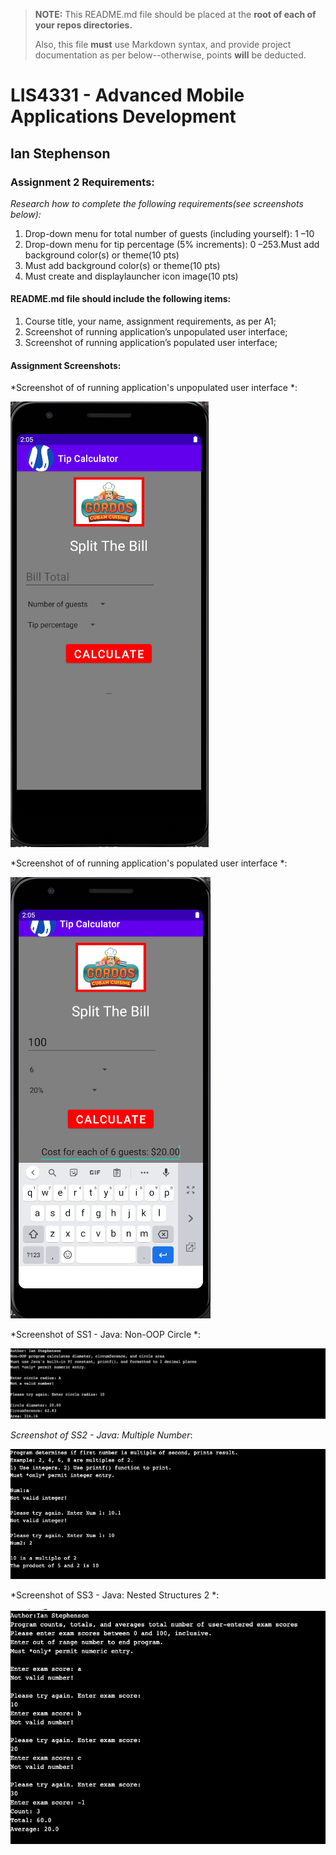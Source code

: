 > **NOTE:** This README.md file should be placed at the **root of each of your repos directories.**
>
>Also, this file **must** use Markdown syntax, and provide project documentation as per below--otherwise, points **will** be deducted.
>

# LIS4331 - Advanced Mobile Applications Development

## Ian Stephenson

### Assignment 2 Requirements:


*Research how to complete the following requirements(see screenshots below):*

1. Drop-down menu for total number of guests (including yourself): 1 –10
2. Drop-down menu for tip percentage (5% increments): 0 –253.Must add background color(s) or theme(10 pts)
3. Must add background color(s) or theme(10 pts)
4. Must create and displaylauncher icon image(10 pts)

#### README.md file should include the following items:

1. Course title, your name, assignment requirements, as per A1;
2. Screenshot of running application’s unpopulated user interface;
3. Screenshot of running application’s populated user interface;

#### Assignment Screenshots:

*Screenshot of of running application's unpopulated user interface *:

![Unpopulated Screenshot](images/TipCalculator.png) 

*Screenshot of of running application's populated user interface *:

![Populated Screenshot](images/TipCalculator2.png)

*Screenshot of SS1 - Java: Non-OOP Circle *:

![SS1 Screenshot](images/SS1.png)

*Screenshot of SS2 - Java: Multiple Number*:

![SS2 Screenshot](images/SS2.png)

*Screenshot of SS3 - Java: Nested Structures 2 *:

![SS3 Screenshot](images/SS3.png)